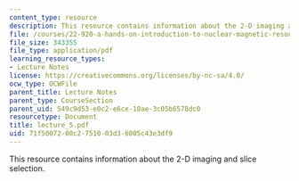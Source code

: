 ```yaml
---
content_type: resource
description: This resource contains information about the 2-D imaging and slice selection.
file: /courses/22-920-a-hands-on-introduction-to-nuclear-magnetic-resonance-january-iap-1997/71f5007200c2751003d36005c43e3df9_lecture_5.pdf
file_size: 343355
file_type: application/pdf
learning_resource_types:
- Lecture Notes
license: https://creativecommons.org/licenses/by-nc-sa/4.0/
ocw_type: OCWFile
parent_title: Lecture Notes
parent_type: CourseSection
parent_uid: 549c9d53-e0c2-e6ce-10ae-3c05b6578dc0
resourcetype: Document
title: lecture_5.pdf
uid: 71f50072-00c2-7510-03d3-6005c43e3df9
---
```

This resource contains information about the 2-D imaging and slice selection.